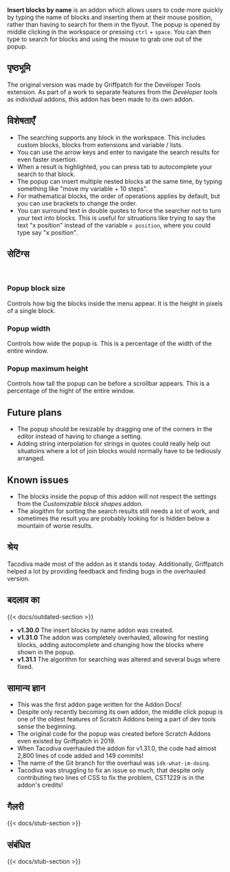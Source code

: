 ---
---

**Insert blocks by name** is an addon which allows users to code more quickly by typing the name of blocks and inserting them at their mouse position, rather than having to search for them in the flyout. The popup is opened by middle clicking in the workspace or pressing `ctrl` + `space`. You can then type to search for blocks and using the mouse to grab one out of the popup.

## पृष्ठभूमि

The original version was made by Griffpatch for the Developer Tools extension. As part of a work to separate features from the _Developer tools_ as individual addons, this addon has been made to its own addon.

## विशेषताएँ

- The searching supports any block in the workspace. This includes custom blocks, blocks from extensions and variable / lists.
- You can use the arrow keys and enter to navigate the search results for even faster insertion.
- When a result is highlighted, you can press tab to autocomplete your search to that block.
- The popup can insert multiple nested blocks at the same time, by typing something like "move my variable + 10 steps".
- For mathematical blocks, the order of operations applies by default, but you can use brackets to change the order.
- You can surround text in double quotes to force the searcher not to turn your text into blocks. This is useful for sitruations like trying to say the text "x position" instead of the variable `x position`, where you could type say "x position".

## सेटिंग्स
 

### Popup block size

Controls how big the blocks inside the menu appear. It is the height in pixels of a single block.

### Popup width

Controls how wide the popup is. This is a percentage of the width of the entire window.

### Popup maximum height

Controls how tall the popup can be before a scrollbar appears. This is a percentage of the hight of the entire window.

## Future plans

- The popup should be resizable by dragging one of the corners in the editor instead of having to change a setting.
- Adding string interpolation for strings in quotes could really help out situatoins where a lot of join blocks would normally have to be tediously arranged.

## Known issues

- The blocks inside the popup of this addon will not respect the settings from the *Customizable block shapes* addon.
- The alogithm for sorting the search results still needs a lot of work, and sometimes the result you are probably looking for is hidden below a mountain of worse results.

## श्रेय

Tacodiva made most of the addon as it stands today. Additionally, Griffpatch helped a lot by providing feedback and finding bugs in the overhauled version.

## बदलाव का

{{< docs/outdated-section >}}

- **v1.30.0** The insert blocks by name addon was created.
- **v1.31.0** The addon was completely overhauled, allowing for nesting blocks, adding autocomplete and changing how the blocks where shown in the popup.
- **v1.31.1** The algorithm for searching was altered and several bugs where fixed.

## सामान्य ज्ञान

- This was the first addon page written for the Addon Docs!
- Despite only recently becoming its own addon, the middle click popup is one of the oldest features of Scratch Addons being a part of dev tools sense the beginning.
- The original code for the popup was created before Scratch Addons even existed by Griffpatch in 2019.
- When Tacodiva overhauled the addon for v1.31.0, the code had almost 2,800 lines of code added and 149 commits!
- The name of the Git branch for the overhaul was `idk-what-im-doing`.
- Tacodiva was struggling to fix an issue so much, that despite only contributing two lines of CSS to fix the problem, CST1229 is in the addon's credits!

## गैलरी

{{< docs/stub-section >}}

## संबंधित

{{< docs/stub-section >}}
